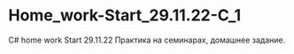 # Home_work-Start_29.11.22-C_1
C# home work Start 29.11.22
Практика на семинарах, домашнее задание.
